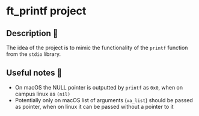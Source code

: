 # ft_printf project

## Description 📖

The idea of the project is to mimic the functionality of the `printf` function from the `stdio` library.

## Useful notes 📝

* On macOS the NULL pointer is outputted by `printf` as `0x0`, when on campus linux as `(nil)`
* Potentially only on macOS list of arguments (`va_list`) should be passed as pointer, when on linux it can be passed without a pointer to it
